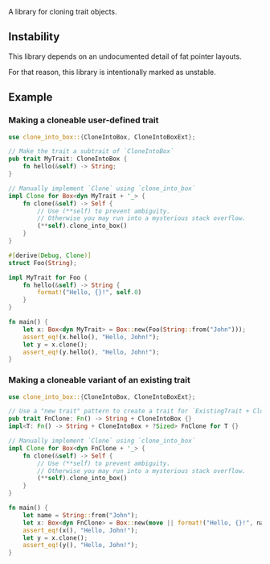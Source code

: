 A library for cloning trait objects.

## Instability

This library depends on an undocumented detail of fat pointer layouts.

For that reason, this library is intentionally marked as unstable.

## Example

### Making a cloneable user-defined trait

```rust
use clone_into_box::{CloneIntoBox, CloneIntoBoxExt};

// Make the trait a subtrait of `CloneIntoBox`
pub trait MyTrait: CloneIntoBox {
    fn hello(&self) -> String;
}

// Manually implement `Clone` using `clone_into_box`
impl Clone for Box<dyn MyTrait + '_> {
    fn clone(&self) -> Self {
        // Use (**self) to prevent ambiguity.
        // Otherwise you may run into a mysterious stack overflow.
        (**self).clone_into_box()
    }
}

#[derive(Debug, Clone)]
struct Foo(String);

impl MyTrait for Foo {
    fn hello(&self) -> String {
        format!("Hello, {}!", self.0)
    }
}

fn main() {
    let x: Box<dyn MyTrait> = Box::new(Foo(String::from("John")));
    assert_eq!(x.hello(), "Hello, John!");
    let y = x.clone();
    assert_eq!(y.hello(), "Hello, John!");
}
```

### Making a cloneable variant of an existing trait

```rust
use clone_into_box::{CloneIntoBox, CloneIntoBoxExt};

// Use a "new trait" pattern to create a trait for `ExistingTrait + CloneIntoBox`
pub trait FnClone: Fn() -> String + CloneIntoBox {}
impl<T: Fn() -> String + CloneIntoBox + ?Sized> FnClone for T {}

// Manually implement `Clone` using `clone_into_box`
impl Clone for Box<dyn FnClone + '_> {
    fn clone(&self) -> Self {
        // Use (**self) to prevent ambiguity.
        // Otherwise you may run into a mysterious stack overflow.
        (**self).clone_into_box()
    }
}

fn main() {
    let name = String::from("John");
    let x: Box<dyn FnClone> = Box::new(move || format!("Hello, {}!", name));
    assert_eq!(x(), "Hello, John!");
    let y = x.clone();
    assert_eq!(y(), "Hello, John!");
}
```
